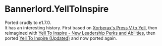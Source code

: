 # Bannerlord.YellToInspire

Ported crudly to e1.7.0.  
It has an interesting history. First based on [Xorberax's Press V to Yell](https://www.nexusmods.com/mountandblade2bannerlord/mods/154), then reimagined with [Yell To Inspire - New Leadership Perks and Abilities](https://www.nexusmods.com/mountandblade2bannerlord/mods/477), then ported [Yell To Inspire (Updated)](https://www.nexusmods.com/mountandblade2bannerlord/mods/2155) and now ported again.
